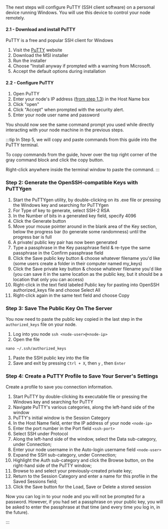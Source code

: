 

The next steps will configure PuTTY (SSH client software) on a personal device running Windows. You will use this device to control your node remotely.

#### 2.1 - Download and install PuTTY
PuTTY is a free and popular SSH client for Windows
1. Visit the [PuTTY](https://putty.org) website
2. Download the MSI installer
3. Run the installer
4. Choose "Install anyway if prompted with a warning from Microsoft.
5. Accept the default options during installation
 
#### 2.2 - Configure PuTTY
1. Open PuTTY
2. Enter your node's IP address ([from step 1.3](#13---determine-node-ip-address)) in the Host Name box
3. Click "open"
4. Click "Accept" when prompted with the security alert.
5. Enter your node user name and password
 
You should now see the same command prompt you used while directly interacting with your node machine in the previous steps.

:::tip
In Step 5, we will copy and paste commands from this guide into the PuTTY terminal. 

To copy commands from the guide, hover over the top right corner of the gray command block and click the copy button.

Right-click anywhere inside the terminal window to paste the command.
:::
### Step 2: Generate the OpenSSH-compatible Keys with PuTTYgen
1. Start the PuTTYgen utility, by double-clicking on its .exe file or pressing the Windows key and searching for PuTTYgen
2. For Type of key to generate, select SSH-2 RSA
3. In the Number of bits in a generated key field, specify 4096
4. Click the Generate button
5. Move your mouse pointer around in the blank area of the Key section, below the progress bar (to generate some randomness) until the progress bar is full
6. A private/ public key pair has now been generated
8. Type a passphrase in the Key passphrase field & re-type the same passphrase in the Confirm passphrase field
9. Click the Save public key button & choose whatever filename you'd like (some users create a folder in their computer named my_keys)
10. Click the Save private key button & choose whatever filename you'd like (you can save it in the same location as the public key, but it should be a location that only you can access)
11. Right-click in the text field labeled Public key for pasting into OpenSSH authorized_keys file and choose Select All
12. Right-click again in the same text field and choose Copy

### Step 3: Save The Public Key On The Server
You now need to paste the public key copied in the last step in the `authorized_keys` file on your node.

1. Log into you node `ssh <node-user>@<node-ip>`
1. Open the file
```
nano ~/.ssh/authorized_keys
```
1. Paste the SSH public key into the file
1. Save and exit by pressing `Ctrl + X`, then `y` , then `Enter`

### Step 4: Create a PuTTY Profile to Save Your Server's Settings
Create a profile to save you connection information.

1. Start PuTTY by double-clicking its executable file or pressing the Windows key and searching for PuTTY
1. Navigate PuTTY's various categories, along the left-hand side of the window
1. PuTTY's initial window is the Session Category
1. In the Host Name field, enter the IP address of your node `<node-ip>`
1. Enter the port number in the Port field `<ssh-port>`
1. Select SSH under Protocol
1. Along the left-hand side of the window, select the Data sub-category, under Connection;
1. Enter your node username in the Auto-login username field `<node-user>`
1. Expand the SSH sub-category, under Connection;
1. Highlight the Auth sub-category and click the Browse button, on the right-hand side of the PuTTY window;
1. Browse to and select your previously-created private key;
1. Return to the Session Category and enter a name for this profile in the Saved Sessions field;
1. Click the Save button for the Load, Save or Delete a stored session

Now you can log in to your node and you will not be prompted for a password. However, if you had set a passphrase on your public key, you will be asked to enter the passphrase at that time (and every time you log in, in the future).

:::
  </TabItem>